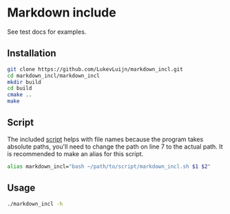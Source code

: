 # Markdown include

See test docs for examples.

## Installation

```bash
git clone https://github.com/LukevLuijn/markdown_incl.git
cd markdown_incl/markdown_incl
mkdir build
cd build
cmake ..
make
```

## Script

The included [script](./script/markdown_incl.sh) helps with file names because the program takes absolute paths, you'll
need to change the path on line 7 to the actual path. It is recommended to make an alias for this script.

```bash
alias markdown_incl="bash ~/path/to/script/markdown_incl.sh $1 $2"
```

## Usage

```bash
./markdown_incl -h 
```


